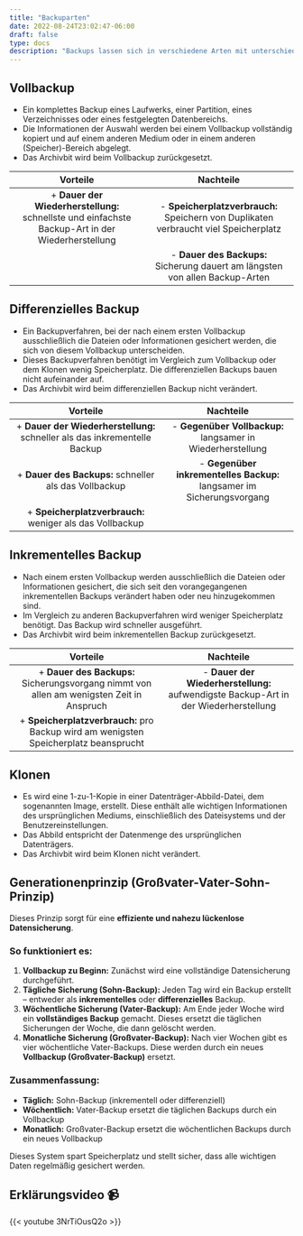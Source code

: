 ```yaml
---
title: "Backuparten"
date: 2022-08-24T23:02:47-06:00
draft: false
type: docs
description: "Backups lassen sich in verschiedene Arten mit unterschiedlichen Eigenschaften unterteilen."
---
```


## Vollbackup

- Ein komplettes Backup eines Laufwerks, einer Partition, eines Verzeichnisses oder eines festgelegten Datenbereichs.
- Die Informationen der Auswahl werden bei einem Vollbackup vollständig kopiert und auf einem anderen Medium oder in einem anderen (Speicher)-Bereich abgelegt.
- Das Archivbit wird beim Vollbackup zurückgesetzt.

|                                             Vorteile                                             |                                      Nachteile                                       |
| :----------------------------------------------------------------------------------------------: | :----------------------------------------------------------------------------------: |
| + **Dauer der Wiederherstellung:** schnellste und einfachste Backup-Art in der Wiederherstellung | - **Speicherplatzverbrauch:** Speichern von Duplikaten verbraucht viel Speicherplatz |
|                                                                                                  |     - **Dauer des Backups:** Sicherung dauert am längsten von allen Backup-Arten     |

## Differenzielles Backup

- Ein Backupverfahren, bei der nach einem ersten Vollbackup ausschließlich die Dateien oder
  Informationen gesichert werden, die sich von diesem Vollbackup unterscheiden.
- Dieses Backupverfahren benötigt im Vergleich zum Vollbackup oder dem Klonen wenig Speicherplatz. Die differenziellen Backups bauen nicht aufeinander auf.
- Das Archivbit wird beim differenziellen Backup nicht verändert.

|                                 Vorteile                                  |                               Nachteile                               |
| :-----------------------------------------------------------------------: | :-------------------------------------------------------------------: |
| + **Dauer der Wiederherstellung:** schneller als das inkrementelle Backup |      - **Gegenüber Vollbackup:** langsamer in Wiederherstellung       |
|           + **Dauer des Backups:** schneller als das Vollbackup           | - **Gegenüber inkrementelles Backup:** langsamer im Sicherungsvorgang |
|         + **Speicherplatzverbrauch:** weniger als das Vollbackup          |                                                                       |

## Inkrementelles Backup

- Nach einem ersten Vollbackup werden ausschließlich die Dateien oder Informationen gesichert, die sich seit den vorangegangenen inkrementellen Backups verändert haben oder neu hinzugekommen sind.
- Im Vergleich zu anderen Backupverfahren wird weniger Speicherplatz benötigt. Das Backup wird schneller ausgeführt.
- Das Archivbit wird beim inkrementellen Backup zurückgesetzt.

|                                         Vorteile                                         |                                      Nachteile                                      |
| :--------------------------------------------------------------------------------------: | :---------------------------------------------------------------------------------: |
| + **Dauer des Backups:** Sicherungsvorgang nimmt von allen am wenigsten Zeit in Anspruch | - **Dauer der Wiederherstellung:** aufwendigste Backup-Art in der Wiederherstellung |
|   + **Speicherplatzverbrauch:** pro Backup wird am wenigsten Speicherplatz beansprucht   |                                                                                     |

## Klonen

- Es wird eine 1-zu-1-Kopie in einer Datenträger-Abbild-Datei, dem sogenannten Image, erstellt. Diese enthält alle wichtigen Informationen des ursprünglichen Mediums, einschließlich des Dateisystems und der Benutzereinstellungen.
- Das Abbild entspricht der Datenmenge des ursprünglichen Datenträgers.
- Das Archivbit wird beim Klonen nicht verändert.

## Generationenprinzip (Großvater-Vater-Sohn-Prinzip)

Dieses Prinzip sorgt für eine **effiziente und nahezu lückenlose Datensicherung**.

### So funktioniert es:

1. **Vollbackup zu Beginn:** Zunächst wird eine vollständige Datensicherung durchgeführt.
2. **Tägliche Sicherung (Sohn-Backup):** Jeden Tag wird ein Backup erstellt – entweder als **inkrementelles** oder **differenzielles** Backup.
3. **Wöchentliche Sicherung (Vater-Backup):** Am Ende jeder Woche wird ein **vollständiges Backup** gemacht. Dieses ersetzt die täglichen Sicherungen der Woche, die dann gelöscht werden.
4. **Monatliche Sicherung (Großvater-Backup):** Nach vier Wochen gibt es vier wöchentliche Vater-Backups. Diese werden durch ein neues **Vollbackup (Großvater-Backup)** ersetzt.

### Zusammenfassung:

- **Täglich:** Sohn-Backup (inkrementell oder differenziell)
- **Wöchentlich:** Vater-Backup ersetzt die täglichen Backups durch ein Vollbackup
- **Monatlich:** Großvater-Backup ersetzt die wöchentlichen Backups durch ein neues Vollbackup

Dieses System spart Speicherplatz und stellt sicher, dass alle wichtigen Daten regelmäßig gesichert werden.

## Erklärungsvideo 📹

{{< youtube 3NrTiOusQ2o >}}
